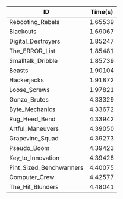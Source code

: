 |ID|Time(s)|
|-|-|
|Rebooting_Rebels|1.65539|
|Blackouts|1.69067|
|Digital_Destroyers|1.85247|
|The_ERROR_List|1.85481|
|Smalltalk_Dribble|1.85739|
|Beasts|1.90104|
|Hackerjacks|1.91872|
|Loose_Screws|1.97821|
|Gonzo_Brutes|4.33329|
|Byte_Mechanics|4.33672|
|Rug_Heed_Bend|4.33942|
|Artful_Maneuvers|4.39050|
|Grapevine_Squad|4.39273|
|Pseudo_Boom|4.39423|
|Key_to_Innovation|4.39428|
|Pint_Sized_Benchwarmers|4.40075|
|Computer_Crew|4.42577|
|The_Hit_Blunders|4.48041|
